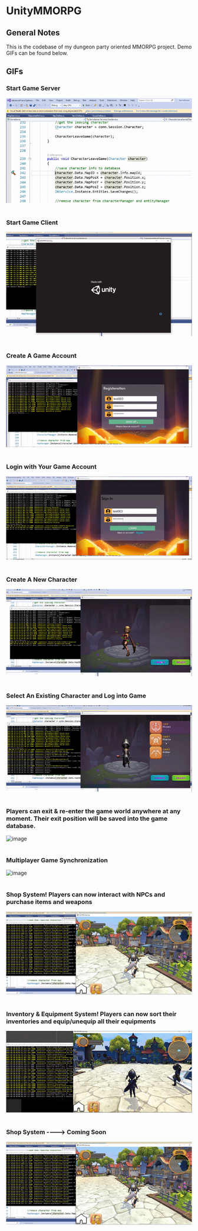 # UnityMMORPG
## General Notes
This is the codebase of my dungeon party oriented MMORPG project. Demo GIFs can be found below.
<br> 
## GIFs
### Start Game Server
![image](https://github.com/ZackYang-ops/UnityMMORPG/blob/master/Preview/Start_Sever.gif)
<br/>
<br/>
### Start Game Client
![image](https://github.com/ZackYang-ops/UnityMMORPG/blob/master/Preview/Start_Game.gif)
<br/>
<br/>
### Create A Game Account
![image](https://github.com/ZackYang-ops/UnityMMORPG/blob/master/Preview/Sign_Up.gif)
<br/>
<br/>
### Login with Your Game Account
![image](https://github.com/ZackYang-ops/UnityMMORPG/blob/master/Preview/Log_In.gif)
<br/>
<br/>
### Create A New Character
![image](https://github.com/ZackYang-ops/UnityMMORPG/blob/master/Preview/Create_Character.gif)
<br/>
<br/>
### Select An Existing Character and Log into Game
![image](https://github.com/ZackYang-ops/UnityMMORPG/blob/master/Preview/Select_Character.gif)
<br/>
<br/>
### Players can exit & re-enter the game world anywhere at any moment. Their exit position will be saved into the game database.
![image](https://github.com/ZackYang-ops/UnityMMORPG/blob/master/Preview/Restart_Game.gif)
<br/>
<br/>
### Multiplayer Game Synchronization 
![image](https://github.com/ZackYang-ops/UnityMMORPG/blob/master/Preview/Multiplayer_Synchronization.gif)
<br/>
<br/>
### Shop System! Players can now interact with NPCs and purchase items and weapons
![image](https://github.com/ZackYang-ops/UnityMMORPG/blob/master/Preview/Purchase_Item.gif)
<br/>
<br/>
### Inventory & Equipment System! Players can now sort their inventories and equip/unequip all their equipments
![image](https://github.com/ZackYang-ops/UnityMMORPG/blob/master/Preview/Equip_Unequip.gif)
<br/>
<br/>
### Shop System ----> Coming Soon
![image](https://github.com/ZackYang-ops/UnityMMORPG/blob/master/Preview/Purchase_Item.gif)

